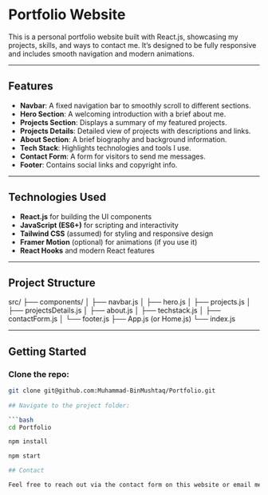 # Portfolio Website

This is a personal portfolio website built with React.js, showcasing my projects, skills, and ways to contact me. It’s designed to be fully responsive and includes smooth navigation and modern animations.

---

## Features

- **Navbar**: A fixed navigation bar to smoothly scroll to different sections.
- **Hero Section**: A welcoming introduction with a brief about me.
- **Projects Section**: Displays a summary of my featured projects.
- **Projects Details**: Detailed view of projects with descriptions and links.
- **About Section**: A brief biography and background information.
- **Tech Stack**: Highlights technologies and tools I use.
- **Contact Form**: A form for visitors to send me messages.
- **Footer**: Contains social links and copyright info.

---

## Technologies Used

- **React.js** for building the UI components
- **JavaScript (ES6+)** for scripting and interactivity
- **Tailwind CSS** (assumed) for styling and responsive design
- **Framer Motion** (optional) for animations (if you use it)
- **React Hooks** and modern React features

---

## Project Structure

src/
├── components/
│ ├── navbar.js
│ ├── hero.js
│ ├── projects.js
│ ├── projectsDetails.js
│ ├── about.js
│ ├── techstack.js
│ ├── contactForm.js
│ └── footer.js
├── App.js (or Home.js)
└── index.js

 
---

## Getting Started

### Clone the repo:

```bash
git clone git@github.com:Muhammad-BinMushtaq/Portfolio.git
  
## Navigate to the project folder:

```bash
cd Portfolio

npm install

npm start

## Contact

Feel free to reach out via the contact form on this website or email me at [muhammadbinmushtaq3@gmail.com](mailto:muhammadbinmushtaq3@gmail.com).

